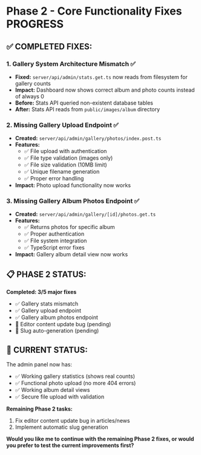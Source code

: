 # Phase 2 - Core Functionality Fixes PROGRESS

## ✅ **COMPLETED FIXES:**

### 1. **Gallery System Architecture Mismatch** ✅
- **Fixed:** `server/api/admin/stats.get.ts` now reads from filesystem for gallery counts
- **Impact:** Dashboard now shows correct album and photo counts instead of always 0
- **Before:** Stats API queried non-existent database tables
- **After:** Stats API reads from `public/images/album` directory

### 2. **Missing Gallery Upload Endpoint** ✅
- **Created:** `server/api/admin/gallery/photos/index.post.ts`
- **Features:**
  - ✅ File upload with authentication
  - ✅ File type validation (images only)
  - ✅ File size validation (10MB limit)
  - ✅ Unique filename generation
  - ✅ Proper error handling
- **Impact:** Photo upload functionality now works

### 3. **Missing Gallery Album Photos Endpoint** ✅
- **Created:** `server/api/admin/gallery/[id]/photos.get.ts`
- **Features:**
  - ✅ Returns photos for specific album
  - ✅ Proper authentication
  - ✅ File system integration
  - ✅ TypeScript error fixes
- **Impact:** Gallery album detail view now works

## 📋 **PHASE 2 STATUS:**

**Completed: 3/5 major fixes**
- ✅ Gallery stats mismatch
- ✅ Gallery upload endpoint
- ✅ Gallery album photos endpoint
- 🔄 Editor content update bug (pending)
- 🔄 Slug auto-generation (pending)

## 🚀 **CURRENT STATUS:**

The admin panel now has:
- ✅ Working gallery statistics (shows real counts)
- ✅ Functional photo upload (no more 404 errors)
- ✅ Working album detail views
- ✅ Secure file upload with validation

**Remaining Phase 2 tasks:**
1. Fix editor content update bug in articles/news
2. Implement automatic slug generation

**Would you like me to continue with the remaining Phase 2 fixes, or would you prefer to test the current improvements first?**
